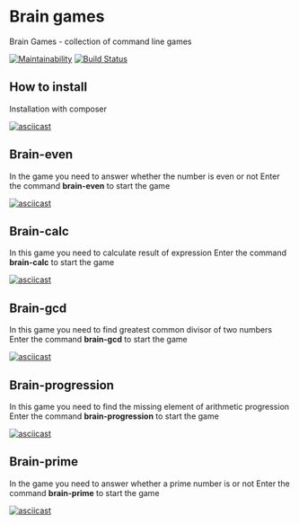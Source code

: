# Brain games
Brain Games - collection of command line games

[![Maintainability](https://api.codeclimate.com/v1/badges/c06458aaf3263c02b8e5/maintainability)](https://codeclimate.com/github/rentery/php-project-lvl1/maintainability)
[![Build Status](https://travis-ci.com/rentery/php-project-lvl1.svg?branch=master)](https://travis-ci.com/rentery/php-project-lvl1)

## How to install
Installation with composer

[![asciicast](https://asciinema.org/a/DMCGSdsOK5SyvqET1ilK7dhNb.svg)](https://asciinema.org/a/DMCGSdsOK5SyvqET1ilK7dhNb)

## Brain-even
In the game you need to answer whether the number is even or not
Enter the command **brain-even** to start the game

[![asciicast](https://asciinema.org/a/1NRQPygUh5TbXobvIHHHSP1RW.svg)](https://asciinema.org/a/1NRQPygUh5TbXobvIHHHSP1RW)

## Brain-calc
In this game you need to calculate result of expression
Enter the command **brain-calc** to start the game

[![asciicast](https://asciinema.org/a/V2kaykG5reZuNb5Me21QHHAQK.svg)](https://asciinema.org/a/V2kaykG5reZuNb5Me21QHHAQK)

## Brain-gcd
In this game you need to find greatest common divisor of two numbers
Enter the command **brain-gcd** to start the game

[![asciicast](https://asciinema.org/a/YvKHB6Y1V1t9g7nhAKR9c1FR1.svg)](https://asciinema.org/a/YvKHB6Y1V1t9g7nhAKR9c1FR1)

## Brain-progression
In this game you need to find the missing element of arithmetic progression
Enter the command **brain-progression** to start the game

[![asciicast](https://asciinema.org/a/4WPP9F7GFkHd6h5JgN2b0YbCf.svg)](https://asciinema.org/a/4WPP9F7GFkHd6h5JgN2b0YbCf)

## Brain-prime
In the game you need to answer whether a prime number is or not
Enter the command **brain-prime** to start the game

[![asciicast](https://asciinema.org/a/hMGsGcrxHzD5tkybwjeTHr5QE.svg)](https://asciinema.org/a/hMGsGcrxHzD5tkybwjeTHr5QE)